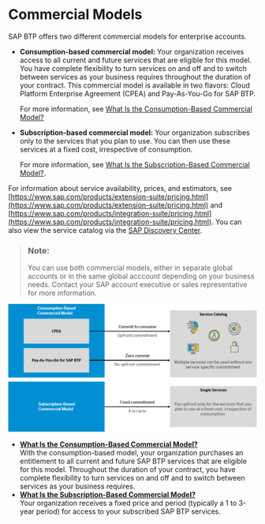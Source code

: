 <!-- loio263d40009a5a4237a62e8f5c05ee641e -->

# Commercial Models

SAP BTP offers two different commercial models for enterprise accounts.



-   **Consumption-based commercial model:** Your organization receives access to all current and future services that are eligible for this model. You have complete flexibility to turn services on and off and to switch between services as your business requires throughout the duration of your contract. This commercial model is available in two flavors: Cloud Platform Enterprise Agreement \(CPEA\) and Pay-As-You-Go for SAP BTP.

    For more information, see [What Is the Consumption-Based Commercial Model?](What_Is_the_Consumption-Based_Commercial_Model_7047eb4.md)

-   **Subscription-based commercial model:** Your organization subscribes only to the services that you plan to use. You can then use these services at a fixed cost, irrespective of consumption.

    For more information, see [What Is the Subscription-Based Commercial Model?](What_Is_the_Subscription-Based_Commercial_Model_239b6e0.md).


For information about service availability, prices, and estimators, see [https://www.sap.com/products/extension-suite/pricing.html](https://www.sap.com/products/extension-suite/pricing.html) and [https://www.sap.com/products/integration-suite/pricing.html](https://www.sap.com/products/integration-suite/pricing.html). You can also view the service catalog via the [SAP Discovery Center](https://discovery-center.cloud.sap).

> ### Note:  
> You can use both commercial models, either in separate global accounts or in the same global acccount depending on your business needs. Contact your SAP account executive or sales representative for more information.



 ![Commercial Models Available for Enterprise Accounts](images/Infographic_-_SAP_CP_Commercial_Models_6734474.png) 

-   **[What Is the Consumption-Based Commercial Model?](What_Is_the_Consumption-Based_Commercial_Model_7047eb4.md "With the consumption-based model, your organization
			purchases
			an entitlement to all current and future
			SAP BTP services that are eligible for this model. Throughout the
			duration of your contract, you have complete flexibility to turn services on and off and to switch between services as your business
			requires.")**  
With the consumption-based model, your organization purchases an entitlement to all current and future SAP BTP services that are eligible for this model. Throughout the duration of your contract, you have complete flexibility to turn services on and off and to switch between services as your business requires.
-   **[What Is the Subscription-Based Commercial Model?](What_Is_the_Subscription-Based_Commercial_Model_239b6e0.md "Your organization receives a fixed price and period (typically a 1 to 3-year period) for access to your subscribed SAP BTP services.")**  
Your organization receives a fixed price and period \(typically a 1 to 3-year period\) for access to your subscribed SAP BTP services.

